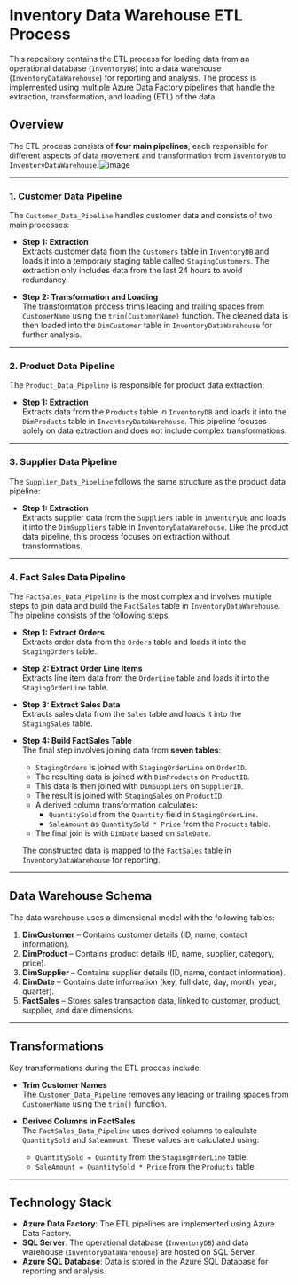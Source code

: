 # Inventory Data Warehouse ETL Process

This repository contains the ETL process for loading data from an operational database (`InventoryDB`) into a data warehouse (`InventoryDataWarehouse`) for reporting and analysis. The process is implemented using multiple Azure Data Factory pipelines that handle the extraction, transformation, and loading (ETL) of the data.

## Overview

The ETL process consists of **four main pipelines**, each responsible for different aspects of data movement and transformation from `InventoryDB` to `InventoryDataWarehouse`.![image](https://github.com/user-attachments/assets/c80b023c-c0ce-4405-9712-87d057f633e1)


---

### 1. **Customer Data Pipeline**

The `Customer_Data_Pipeline` handles customer data and consists of two main processes:

- **Step 1: Extraction**  
  Extracts customer data from the `Customers` table in `InventoryDB` and loads it into a temporary staging table called `StagingCustomers`. The extraction only includes data from the last 24 hours to avoid redundancy.

- **Step 2: Transformation and Loading**  
  The transformation process trims leading and trailing spaces from `CustomerName` using the `trim(CustomerName)` function. The cleaned data is then loaded into the `DimCustomer` table in `InventoryDataWarehouse` for further analysis.

---

### 2. **Product Data Pipeline**

The `Product_Data_Pipeline` is responsible for product data extraction:

- **Step 1: Extraction**  
  Extracts data from the `Products` table in `InventoryDB` and loads it into the `DimProducts` table in `InventoryDataWarehouse`. This pipeline focuses solely on data extraction and does not include complex transformations.

---

### 3. **Supplier Data Pipeline**

The `Supplier_Data_Pipeline` follows the same structure as the product data pipeline:

- **Step 1: Extraction**  
  Extracts supplier data from the `Suppliers` table in `InventoryDB` and loads it into the `DimSuppliers` table in `InventoryDataWarehouse`. Like the product data pipeline, this process focuses on extraction without transformations.

---

### 4. **Fact Sales Data Pipeline**

The `FactSales_Data_Pipeline` is the most complex and involves multiple steps to join data and build the `FactSales` table in `InventoryDataWarehouse`. The pipeline consists of the following steps:

- **Step 1: Extract Orders**  
  Extracts order data from the `Orders` table and loads it into the `StagingOrders` table.

- **Step 2: Extract Order Line Items**  
  Extracts line item data from the `OrderLine` table and loads it into the `StagingOrderLine` table.

- **Step 3: Extract Sales Data**  
  Extracts sales data from the `Sales` table and loads it into the `StagingSales` table.

- **Step 4: Build FactSales Table**  
  The final step involves joining data from **seven tables**:
  - `StagingOrders` is joined with `StagingOrderLine` on `OrderID`.
  - The resulting data is joined with `DimProducts` on `ProductID`.
  - This data is then joined with `DimSuppliers` on `SupplierID`.
  - The result is joined with `StagingSales` on `ProductID`.
  - A derived column transformation calculates:
    - `QuantitySold` from the `Quantity` field in `StagingOrderLine`.
    - `SaleAmount` as `QuantitySold * Price` from the `Products` table.
  - The final join is with `DimDate` based on `SaleDate`.
  
  The constructed data is mapped to the `FactSales` table in `InventoryDataWarehouse` for reporting.

---

## Data Warehouse Schema

The data warehouse uses a dimensional model with the following tables:

1. **DimCustomer** – Contains customer details (ID, name, contact information).
2. **DimProduct** – Contains product details (ID, name, supplier, category, price).
3. **DimSupplier** – Contains supplier details (ID, name, contact information).
4. **DimDate** – Contains date information (key, full date, day, month, year, quarter).
5. **FactSales** – Stores sales transaction data, linked to customer, product, supplier, and date dimensions.

---

## Transformations

Key transformations during the ETL process include:

- **Trim Customer Names**  
  The `Customer_Data_Pipeline` removes any leading or trailing spaces from `CustomerName` using the `trim()` function.

- **Derived Columns in FactSales**  
  The `FactSales_Data_Pipeline` uses derived columns to calculate `QuantitySold` and `SaleAmount`. These values are calculated using:
  - `QuantitySold = Quantity` from the `StagingOrderLine` table.
  - `SaleAmount = QuantitySold * Price` from the `Products` table.

---

## Technology Stack

- **Azure Data Factory**: The ETL pipelines are implemented using Azure Data Factory.
- **SQL Server**: The operational database (`InventoryDB`) and data warehouse (`InventoryDataWarehouse`) are hosted on SQL Server.
- **Azure SQL Database**: Data is stored in the Azure SQL Database for reporting and analysis.


